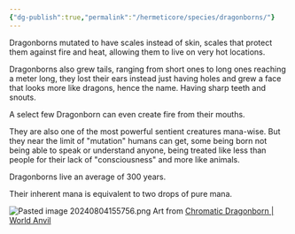 ```yaml
---
{"dg-publish":true,"permalink":"/hermeticore/species/dragonborns/"}
---
```


Dragonborns mutated to have scales instead of skin, scales that protect them against fire and heat, allowing them to live on very hot locations.

Dragonborns also grew tails, ranging from short ones to long ones reaching a meter long, they lost their ears instead just having holes and grew a face that looks more like dragons, hence the name. Having sharp teeth and snouts.

A select few Dragonborn can even create fire from their mouths.

They are also one of the most powerful sentient creatures mana-wise. But they near the limit of "mutation" humans can get, some being born not being able to speak or understand anyone, being treated like less than people for their lack of "consciousness" and more like animals.

Dragonborns live an average of 300 years.

Their inherent mana is equivalent to two drops of pure mana.

![Pasted image 20240804155756.png](/img/user/images/Pasted%20image%2020240804155756.png)
Art from [Chromatic Dragonborn | World Anvil](https://www.worldanvil.com/i/3145297)